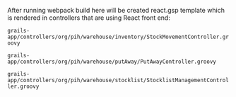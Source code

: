 After running webpack build here will be created react.gsp template which is rendered in controllers that are using React front end:

` grails-app/controllers/org/pih/warehouse/inventory/StockMovementController.groovy `

` grails-app/controllers/org/pih/warehouse/putAway/PutAwayController.groovy `

` grails-app/controllers/org/pih/warehouse/stocklist/StocklistManagementController.groovy `
